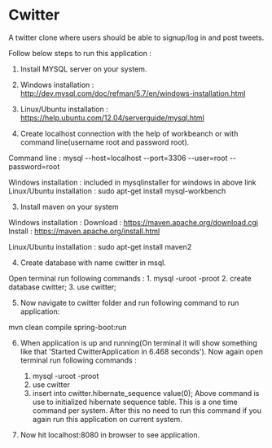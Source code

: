 Cwitter
================
A twitter clone where users should be able to signup/log in and post tweets.

Follow below steps to run this application : 

1. Install MYSQL server on your system.
  1. Windows installation : http://dev.mysql.com/doc/refman/5.7/en/windows-installation.html
  2. Linux/Ubuntu installation : https://help.ubuntu.com/12.04/serverguide/mysql.html

2. Create localhost connection with the help of workbeanch or with command line(username root and password root).

Command line : mysql --host=localhost --port=3306 --user=root --password=root

Windows installation : included in mysqlinstaller for windows in above link
Linux/Ubuntu installation : sudo apt-get install mysql-workbench

3. Install maven on your system

Windows installation :
Download : https://maven.apache.org/download.cgi
Install : https://maven.apache.org/install.html

Linux/Ubuntu installation : sudo apt-get install maven2

4. Create database with name cwitter in msql.

Open terminal run following commands : 
	1. mysql -uroot -proot
	2. create database cwitter;
	3. use cwitter;

5. Now navigate to cwitter folder and run following command to run application: 

mvn clean compile spring-boot:run

6. When application is up and running(On terminal it will show something like that 'Started CwitterApplication in 6.468 seconds').
Now again open terminal run following commands : 
	1. mysql -uroot -proot
	2. use cwitter
	3. insert into cwitter.hibernate_sequence value(0);
Above command is use to initialized hibernate sequence table. This is a one time command per system. After this no need to run this command if you again run this application on current system.

7. Now hit localhost:8080 in browser to see application.